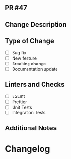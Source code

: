 ## PR #47
## Change Description
<!-- Please provide a brief description of the changes in this PR, along with the ticket link -->

## Type of Change
<!-- Please select the appropriate options -->
- [ ] Bug fix
- [ ] New feature
- [ ] Breaking change
- [ ] Documentation update

## Linters and Checks
<!-- Please select the linters and checks that have been run -->
- [ ] ESLint
- [ ] Prettier
- [ ] Unit Tests
- [ ] Integration Tests

## Additional Notes
<!-- Any additional information that reviewers should be aware of -->


# Changelog

